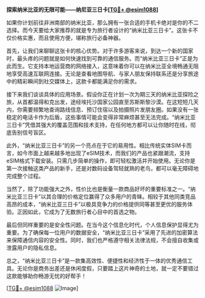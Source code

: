 **探索纳米比亚的无限可能——纳尼亚三日卡[[TG💪+ @esim1088](https://t.me/s/esim1088)]**

如果你计划前往非洲南部的纳米比亚，那么拥有一张合适的手机卡绝对是你的不二选择。而今天要给大家推荐的就是专为旅行者设计的“纳米比亚三日卡”。这张卡不仅价格实惠，而且使用方便，堪称旅行必备神器。

首先，让我们来聊聊这张卡的核心优势。对于许多游客来说，到达一个新的国家时，最头疼的问题就是如何快速找到可靠的通信服务。而“纳米比亚三日卡”正是为此而生。它支持本地运营商的网络接入，这意味着你可以在纳米比亚全境畅通无阻地享受高速互联网连接。无论是查看地图导航、与家人朋友保持联系还是分享旅途中的精彩瞬间到社交媒体上，这款卡都能满足你的需求。

接下来我们谈谈具体的应用场景。假设你正在计划一次为期三天的纳米比亚探险之旅，从首都温得和克出发，途经埃托沙国家公园直至苏斯斯黎沙漠。在这短短几天内，你需要频繁地查询路线信息、预订住宿以及拍摄照片发朋友圈。如果没有一张稳定的电话卡作为后盾，这些事情可能会变得非常麻烦甚至无法完成。“纳米比亚三日卡”凭借其强大的覆盖范围和技术支持，在任何地方都可以让你随时在线，彻底告别信号盲区。

此外，“纳米比亚三日卡”的另一个亮点在于它的易用性。相比传统实体SIM卡而言，如今市面上越来越多地出现了eSIM技术，而我们的产品也紧跟潮流，支持eSIM格式下载安装。只需几步简单的操作，即可轻松激活并开始使用。无论你是第一次接触这类产品的新手，还是对数码设备驾轻就熟的老鸟，都可以毫无障碍地完成整个过程。

当然了，除了功能强大之外，性价比也是衡量一款商品好坏的重要标准之一。“纳米比亚三日卡”以其合理的价格定位赢得了众多用户的青睐。相较于其他同类竞品高昂的成本，“纳米比亚三日卡”以极具竞争力的价格提供同等甚至更优的服务体验。正因如此，它成为了无数旅行者心目中的首选之物。

最后但同样重要的是安全性问题。在当今这个信息化时代，个人信息保护显得尤为重要。为了确保每一位用户的数据安全，“纳米比亚三日卡”采用了先进的加密算法来保障通信内容的安全性。同时，我们也严格遵守相关法律法规，不会擅自收集或泄露用户的隐私信息。

总之，“纳米比亚三日卡”是一款集高效性、便捷性和经济性于一体的优秀通信工具。无论你是商务出差还是休闲度假，只要踏上这片神奇的土地，就一定不要错过这款能够助你畅游无忧的好帮手！

[[TG💪+ @esim1088](https://t.me/s/esim1088) ![Image](https://i.postimg.cc/4NQfJmqS/Snipaste-2025-05-13-00-14-12.png)]